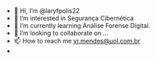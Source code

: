 - 👋 Hi, I’m @laryfpolis22
- 👀 I’m interested in  Segurança Cibernética
- 🌱 I’m currently learning  Análise Forense Digital.
- 💞️ I’m looking to collaborate on ...
- 📫 How to reach me  vr.mendes@uol.com.br
- 

<!---
laryfpolis22/laryfpolis22 is a ✨ special ✨ repository because its `README.md` (this file) appears on your GitHub profile.
You can click the Preview link to take a look at your changes.
--->
